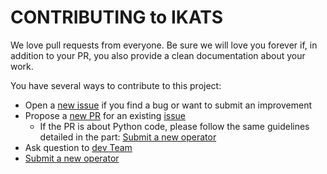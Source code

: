 # CONTRIBUTING to IKATS

We love pull requests from everyone.
Be sure we will love you forever if, in addition to your PR, you also provide a clean documentation about your work.

You have several ways to contribute to this project:

* Open a [new issue](https://github.com/IKATS/IKATS/issues) if you find a bug or want to submit an improvement
* Propose a [new PR](https://github.com/IKATS/IKATS/pulls) for an existing [issue](https://github.com/IKATS/IKATS/issues)
  * If the PR is about Python code, please follow the same guidelines detailed in the part: [Submit a new operator](CONTRIBUTING.operator.md)
* Ask question to [dev Team](mailto:dev@ikats.org)
* [Submit a new operator](CONTRIBUTING.operator.md)
